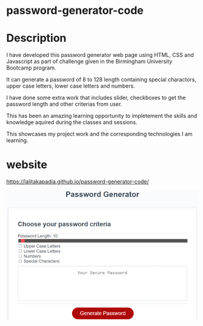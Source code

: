 # password-generator-code


# Description

I have developed this password generator web page using HTML, CSS and Javascript as part of challenge given in the Birmingham University Bootcamp program.

It can generate a password of 8 to 128 length containing special charactors, upper case letters, lower case letters and numbers.

I have done some extra work that includes slider, checkboxes to get the password length and other criterias from user.

This has been an amazing learning opportunity to impletement the skills and knowledge aquired during the classes and sessions.

This showcases my project work and the corresponding technologies I am learning.

# website
https://lalitakapadia.github.io/password-generator-code/

![Alt text](assets/password-generator.png)


